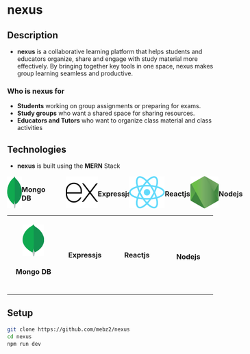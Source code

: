 # nexus

## Description

- **nexus** is a collaborative learning platform that helps students and educators organize, share and engage with study material more effectively. By bringing together key tools in one space, nexus makes group learning seamless and productive.

### Who is **nexus** for
- **Students** working on group assignments or preparing for exams.
- **Study groups** who want a shared space for sharing resources.
- **Educators and Tutors** who want to organize class material and class activities

## Technologies
- **nexus** is built using the **MERN** Stack


<div style="display:flex; gap: 60px; justify-content: center; flex-direction: row;">
    <div style="display: flex; align-items:center; flex-direction: row;">
        <img src="assets/mongo.png" width="50" height="75" >
        <h3>Mongo DB<h3>
    </div>
    <div style="display: flex; align-items:center; flex-direction: row;">
        <img src="assets/express.png" width="75" height="75" >
        <h3>Expressjs<h3>
    </div>
    <div style="display: flex; align-items:center; flex-direction: row;">
      <img src="assets/react.png" width="85" height="75" >
      <h3>Reactjs<h3>
    </div>
    <div style="display: flex; align-items:center; flex-direction: row;">
      <img src="assets/node.png" width="75" height="75" >
      <h3>Nodejs</h3>
    </div>
</div>
<table>
    <tr>
        <td align="center" style="border:none; padding: 20px;">
            <img src="assets/mongo.png" width="50" height="75" >
            <h3>Mongo DB<h3>
        </td>
        <td align="center" style="border:none; padding: 20px;>
            <img src="assets/express.png" width="75" height="75" >
            <h3>Expressjs<h3>
        </td>
        <td align="center" style="border:none; padding: 20px;>
            <img src="assets/react.png" width="85" height="75" >
            <h3>Reactjs<h3>
        </td>
        <td align="center" style="border:none; padding: 20px;>
            <img src="assets/node.png" width="75" height="75" >
            <h3>Nodejs</h3>
        </td>
    </tr>
</table>

## Setup

```bash
git clone https://github.com/mebz2/nexus
cd nexus
npm run dev
```

